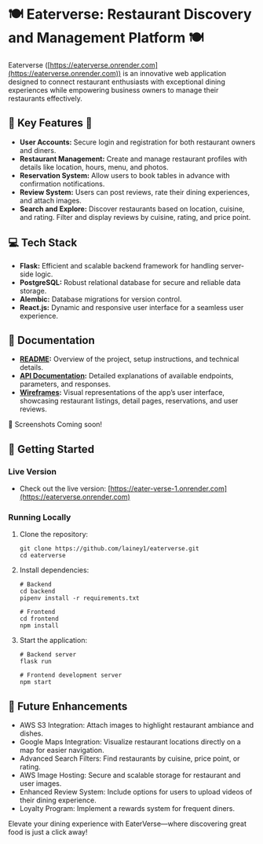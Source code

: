 # 🍽️ Eaterverse: Restaurant Discovery and Management Platform 🍽️
Eaterverse ([https://eaterverse.onrender.com](https://eaterverse.onrender.com)) is an innovative web application designed to connect restaurant enthusiasts with exceptional dining experiences while empowering business owners to manage their restaurants effectively. 

## 🥂 Key Features 🍴
- **User Accounts:** Secure login and registration for both restaurant owners and diners.
- **Restaurant Management:** Create and manage restaurant profiles with details like location, hours, menu, and photos. 
- **Reservation System:** Allow users to book tables in advance with confirmation notifications.
- **Review System:** Users can post reviews, rate their dining experiences, and attach images.
- **Search and Explore:** Discover restaurants based on location, cuisine, and rating. Filter and display reviews by cuisine, rating, and price point.

## 💻 Tech Stack
- **Flask:** Efficient and scalable backend framework for handling server-side logic.
- **PostgreSQL:** Robust relational database for secure and reliable data storage.
- **Alembic:** Database migrations for version control.
- **React.js:** Dynamic and responsive user interface for a seamless user experience.

## 📂 Documentation
- **[README](https://github.com/lainey1/eaterverse/edit/main/README.md):** Overview of the project, setup instructions, and technical details.
- **[API Documentation](https://github.com/lainey1/eaterverse/wiki/API-Documentation):** Detailed explanations of available endpoints, parameters, and responses.
- **[Wireframes](https://github.com/lainey1/eaterverse/wiki/Wireframe-%E2%80%90-Figma):** Visual representations of the app’s user interface, showcasing restaurant listings, detail pages, reservations, and user reviews.

📸 Screenshots
Coming soon!


## 🚀 Getting Started

### Live Version
- Check out the live version: [https://eater-verse-1.onrender.com](https://eaterverse.onrender.com)

### Running Locally
1. Clone the repository:

    ```
    git clone https://github.com/lainey1/eaterverse.git
    cd eaterverse
    ```

2. Install dependencies:

    ```
    # Backend
    cd backend
    pipenv install -r requirements.txt
    
    # Frontend
    cd frontend
    npm install
    ```

3. Start the application:
  
    ```
    # Backend server
    flask run
    
    # Frontend development server
    npm start
    ```

## 🌟 Future Enhancements
- AWS S3 Integration: Attach images to highlight restaurant ambiance and dishes.
- Google Maps Integration: Visualize restaurant locations directly on a map for easier navigation.
- Advanced Search Filters: Find restaurants by cuisine, price point, or rating.
- AWS Image Hosting: Secure and scalable storage for restaurant and user images.
- Enhanced Review System: Include options for users to upload videos of their dining experience.
- Loyalty Program: Implement a rewards system for frequent diners.

Elevate your dining experience with EaterVerse—where discovering great food is just a click away!

